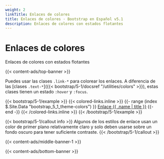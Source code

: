 ```yaml
---
weight: 2
linkTitle: Enlaces de colores
title: Enlaces de colores · Bootstrap en Español v5.1
description: Enlaces de colores con estados flotantes
---
```


# Enlaces de colores

Enlaces de colores con estados flotantes

{{< content-ads/top-banner >}}

Puedes usar las clases `.link-*` para colorear los enlaces. A diferencia de las [clases `.text-*`]({{< bootstrap/5-1/docsref "/utilities/colors" >}}), estas clases tienen un estado `:hover` y `:focus`.

{{< bootstrap/5-1/example >}}
{{< colored-links.inline >}}
{{- range (index $.Site.Data "bootstrap_5_1_theme-colors") }}
<a href="#" class="link-{{ .name }}">Enlace {{ .name | title }}</a> 
{{- end -}}
{{< /colored-links.inline >}}
{{< /bootstrap/5-1/example >}}

{{< bootstrap/5-1/callout info >}}
Algunos de los estilos de enlace usan un color de primer plano relativamente claro y solo deben usarse sobre un fondo oscuro para tener suficiente contraste.
{{< /bootstrap/5-1/callout >}}

{{< content-ads/middle-banner-1 >}}

{{< content-ads/bottom-banner >}}